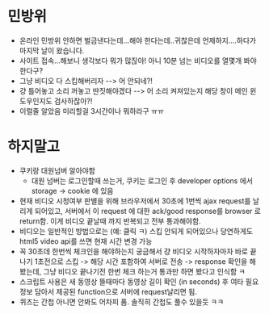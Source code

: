 # 민방위
- 온라인 민방위 안하면 벌금낸다는데...해야 한다는데..귀찮은데 언제하지....하다가 마지막 날이 왔습니다.
- 사이트 접속...해보니 생각보다 뭐가 많짆아! 아니 10분 넘는 비디오를 열몇개 봐야한다구?
- 그냥 비디오 다 스킵해버리자 --> 어 안되네?!
- 걍 틀어놓고 소리 꺼놓고 딴짓해야겠다 --> 어 소리 켜져있는지 해당 창이 메인 윈도우인지도 검사하잖아?!
- 이럴줄 알았음 미리할걸 3시간이나 뭐하라구 ㅠㅠ

# 하지말고
- 쿠키랑 대원넘버 알아야함
  - 대원 넘버는 로그인할때 쓰는거, 쿠키는 로그인 후 developer options 에서 storage -> cookie 에 있음
- 현재 비디오 시청여부 판별을 위해 브라우저에서 30초에 1번씩 ajax request를 날리게 되어있고, 서버에서 이 request 에 대한 ack/good response를 browser 로 return함. 이게 비디오 끝날때 까지 반복되고 전부 통과해야함.
- 비디오는 일반적인 방법으로는 (예: 클릭 ㅋ) 스킵 안되게 되어있으나 당연하게도 html5 video api를 쓰면 현재 시간 변경 가능
- 꼭 30초데 한번씩 체크인을 해야하는지 궁금해서 걍 비디오 시작하자마자 바로 끝나기 1초전으로 스킵 -> 해당 시간 포함하여 서버로 전송 -> response 확인을 해봤는데, 그냥 비디오 끝나기전 한번 체크 하는거 통과만 하면 봤다고 인식함 ㅋ
- 스크립트 사용은 새 동영상 뜰때마다 동영상 길이 확인 (in seconds) 후 여타 필요 정보 담아서 제공된 function으로 서버에 request날리면 됨.
- 퀴즈는 간첩 아니면 안봐도 어차피 품. 솔직히 간첩도 풀수 있을듯 ㅋㅋ
